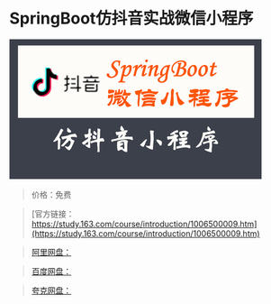 # SpringBoot仿抖音实战微信小程序

![img](../../../assets/study163/free/72d0c9ea441d4960a6db94570d721fe3.png)

> 价格：免费

> [官方链接：https://study.163.com/course/introduction/1006500009.htm](https://study.163.com/course/introduction/1006500009.htm)

> [阿里网盘：]()

> [百度网盘：]()

> [夸克网盘：]()
